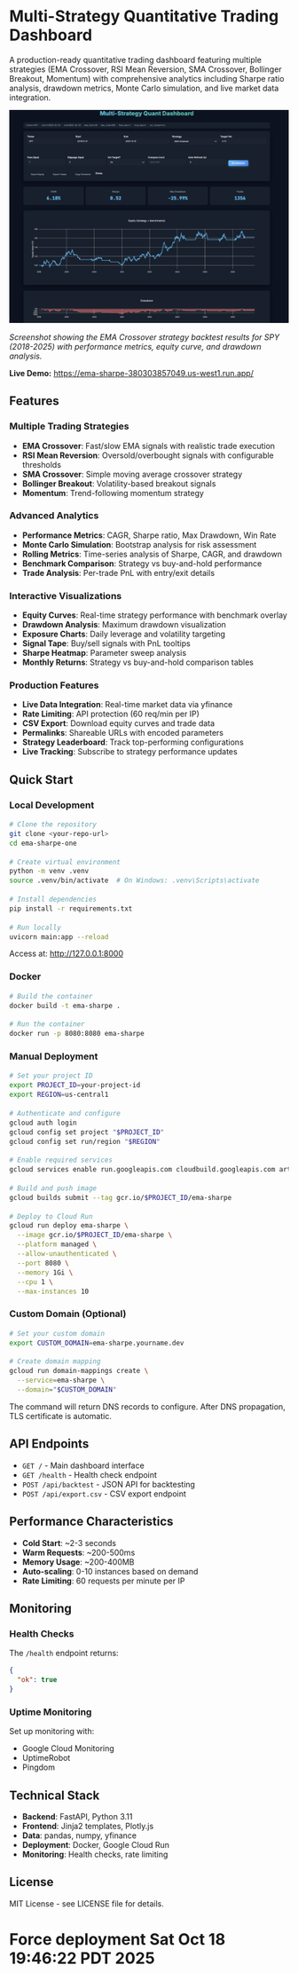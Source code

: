 # Multi-Strategy Quantitative Trading Dashboard

A production-ready quantitative trading dashboard featuring multiple strategies (EMA Crossover, RSI Mean Reversion, SMA Crossover, Bollinger Breakout, Momentum) with comprehensive analytics including Sharpe ratio analysis, drawdown metrics, Monte Carlo simulation, and live market data integration.

![Multi-Strategy Quant Dashboard](screenshot.png)

*Screenshot showing the EMA Crossover strategy backtest results for SPY (2018-2025) with performance metrics, equity curve, and drawdown analysis.*

**Live Demo:** https://ema-sharpe-380303857049.us-west1.run.app/

## Features

### Multiple Trading Strategies
- **EMA Crossover**: Fast/slow EMA signals with realistic trade execution
- **RSI Mean Reversion**: Oversold/overbought signals with configurable thresholds
- **SMA Crossover**: Simple moving average crossover strategy
- **Bollinger Breakout**: Volatility-based breakout signals
- **Momentum**: Trend-following momentum strategy

### Advanced Analytics
- **Performance Metrics**: CAGR, Sharpe ratio, Max Drawdown, Win Rate
- **Monte Carlo Simulation**: Bootstrap analysis for risk assessment
- **Rolling Metrics**: Time-series analysis of Sharpe, CAGR, and drawdown
- **Benchmark Comparison**: Strategy vs buy-and-hold performance
- **Trade Analysis**: Per-trade PnL with entry/exit details

### Interactive Visualizations
- **Equity Curves**: Real-time strategy performance with benchmark overlay
- **Drawdown Analysis**: Maximum drawdown visualization
- **Exposure Charts**: Daily leverage and volatility targeting
- **Signal Tape**: Buy/sell signals with PnL tooltips
- **Sharpe Heatmap**: Parameter sweep analysis
- **Monthly Returns**: Strategy vs buy-and-hold comparison tables

### Production Features
- **Live Data Integration**: Real-time market data via yfinance
- **Rate Limiting**: API protection (60 req/min per IP)
- **CSV Export**: Download equity curves and trade data
- **Permalinks**: Shareable URLs with encoded parameters
- **Strategy Leaderboard**: Track top-performing configurations
- **Live Tracking**: Subscribe to strategy performance updates

## Quick Start

### Local Development

```bash
# Clone the repository
git clone <your-repo-url>
cd ema-sharpe-one

# Create virtual environment
python -m venv .venv
source .venv/bin/activate  # On Windows: .venv\Scripts\activate

# Install dependencies
pip install -r requirements.txt

# Run locally
uvicorn main:app --reload
```

Access at: http://127.0.0.1:8000

### Docker

```bash
# Build the container
docker build -t ema-sharpe .

# Run the container
docker run -p 8080:8080 ema-sharpe
```

### Manual Deployment

```bash
# Set your project ID
export PROJECT_ID=your-project-id
export REGION=us-central1

# Authenticate and configure
gcloud auth login
gcloud config set project "$PROJECT_ID"
gcloud config set run/region "$REGION"

# Enable required services
gcloud services enable run.googleapis.com cloudbuild.googleapis.com artifactregistry.googleapis.com

# Build and push image
gcloud builds submit --tag gcr.io/$PROJECT_ID/ema-sharpe

# Deploy to Cloud Run
gcloud run deploy ema-sharpe \
  --image gcr.io/$PROJECT_ID/ema-sharpe \
  --platform managed \
  --allow-unauthenticated \
  --port 8080 \
  --memory 1Gi \
  --cpu 1 \
  --max-instances 10
```

### Custom Domain (Optional)

```bash
# Set your custom domain
export CUSTOM_DOMAIN=ema-sharpe.yourname.dev

# Create domain mapping
gcloud run domain-mappings create \
  --service=ema-sharpe \
  --domain="$CUSTOM_DOMAIN"
```

The command will return DNS records to configure. After DNS propagation, TLS certificate is automatic.

## API Endpoints

- `GET /` - Main dashboard interface
- `GET /health` - Health check endpoint
- `POST /api/backtest` - JSON API for backtesting
- `POST /api/export.csv` - CSV export endpoint

## Performance Characteristics

- **Cold Start**: ~2-3 seconds
- **Warm Requests**: ~200-500ms
- **Memory Usage**: ~200-400MB
- **Auto-scaling**: 0-10 instances based on demand
- **Rate Limiting**: 60 requests per minute per IP

## Monitoring

### Health Checks

The `/health` endpoint returns:
```json
{
  "ok": true
}
```

### Uptime Monitoring

Set up monitoring with:
- Google Cloud Monitoring
- UptimeRobot
- Pingdom

## Technical Stack

- **Backend**: FastAPI, Python 3.11
- **Frontend**: Jinja2 templates, Plotly.js
- **Data**: pandas, numpy, yfinance
- **Deployment**: Docker, Google Cloud Run
- **Monitoring**: Health checks, rate limiting

## License

MIT License - see LICENSE file for details.
# Force deployment Sat Oct 18 19:46:22 PDT 2025
